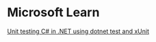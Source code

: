 # Microsoft Learn

[Unit testing C# in .NET using dotnet test and xUnit](https://learn.microsoft.com/en-us/dotnet/core/testing/unit-testing-with-dotnet-test)
